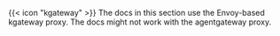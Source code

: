 {{< icon "kgateway" >}} The docs in this section use the Envoy-based kgateway proxy. The docs might not work with the agentgateway proxy.